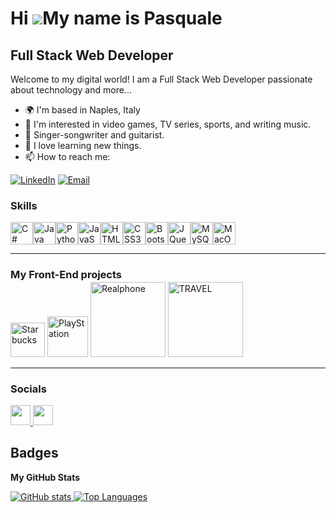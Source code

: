 Hi ![](https://user-images.githubusercontent.com/18350557/176309783-0785949b-9127-417c-8b55-ab5a4333674e.gif)My name is Pasquale
================================================================================================================================

Full Stack Web Developer
------------------------

Welcome to my digital world! I am a Full Stack Web Developer passionate about technology and more...

* 🌍  I'm based in Naples, Italy
* 👀 I'm interested in video games, TV series, sports, and writing music.
* 🎸 Singer-songwriter and guitarist.
* 🔭 I love learning new things.
* 📫 How to reach me:

[![LinkedIn](https://img.icons8.com/ios/50/2162BA/linkedin-circled--v1.png)](https://www.linkedin.com/in/pasquale-ioio-973078218/)  [![Email](https://img.icons8.com/ios/50/FF0000/new-post.png)](mailto:tuamail@example.com)



### Skills

<p align="left">
<a href="https://docs.microsoft.com/en-us/dotnet/csharp/" target="_blank" rel="noreferrer"><img src="https://raw.githubusercontent.com/danielcranney/readme-generator/main/public/icons/skills/csharp-colored.svg" width="36" height="36" alt="C#" /></a><a href="https://www.oracle.com/java/" target="_blank" rel="noreferrer"><img src="https://raw.githubusercontent.com/danielcranney/readme-generator/main/public/icons/skills/java-colored.svg" width="36" height="36" alt="Java" /></a><a href="https://www.python.org/" target="_blank" rel="noreferrer"><img src="https://raw.githubusercontent.com/danielcranney/readme-generator/main/public/icons/skills/python-colored.svg" width="36" height="36" alt="Python" /></a><a href="https://developer.mozilla.org/en-US/docs/Web/JavaScript" target="_blank" rel="noreferrer"><img src="https://raw.githubusercontent.com/danielcranney/readme-generator/main/public/icons/skills/javascript-colored.svg" width="36" height="36" alt="JavaScript" /></a><a href="https://developer.mozilla.org/en-US/docs/Glossary/HTML5" target="_blank" rel="noreferrer"><img src="https://raw.githubusercontent.com/danielcranney/readme-generator/main/public/icons/skills/html5-colored.svg" width="36" height="36" alt="HTML5" /></a><a href="https://www.w3.org/TR/CSS/#css" target="_blank" rel="noreferrer"><img src="https://raw.githubusercontent.com/danielcranney/readme-generator/main/public/icons/skills/css3-colored.svg" width="36" height="36" alt="CSS3" /></a><a href="https://getbootstrap.com/" target="_blank" rel="noreferrer"><img src="https://raw.githubusercontent.com/danielcranney/readme-generator/main/public/icons/skills/bootstrap-colored.svg" width="36" height="36" alt="Bootstrap" /></a><a href="https://jquery.com/" target="_blank" rel="noreferrer"><img src="https://raw.githubusercontent.com/danielcranney/readme-generator/main/public/icons/skills/jquery-colored.svg" width="36" height="36" alt="JQuery" /></a><a href="https://www.mysql.com/" target="_blank" rel="noreferrer"><img src="https://raw.githubusercontent.com/danielcranney/readme-generator/main/public/icons/skills/mysql-colored.svg" width="36" height="36" alt="MySQL" /></a><a href="https://apple.com" target="_blank" rel="noreferrer"><img src="https://raw.githubusercontent.com/danielcranney/readme-generator/main/public/icons/skills/macos-colored.svg" width="36" height="36" alt="MacOS" /></a>
</p>


------------------------
### My Front-End projects

<a href="https://dieci1.github.io/Starbucks/" target="_blank" rel="noreferrer"><img src="https://dieci1.github.io/Starbucks/images/logo.png" alt="Starbucks" width="55"></a>
<a href="https://dieci1.github.io/PlayStation/" target="_blank" rel="noreferrer"><img src="https://dieci1.github.io/PlayStation/Playstation_Img/logo.png" alt="PlayStation" width="65"></a>
<a href="https://dieci1.github.io/RealPhone/" target="_blank" rel="noreferrer"><img src="https://dieci1.github.io/RealPhone/imagesphone/logo.png" alt="Realphone" width="120" style="margin-top: -15px;"></a>
<a href="https://dieci1.github.io/Travel/" target="_blank" rel="noreferrer"><img src="https://dieci1.github.io/Travel/images/logo.png" alt="TRAVEL" width="120" style="margin-top: -15px;"></a>




------------------------
### Socials

<p align="left"> <a href="https://www.github.com/https://github.com/Dieci1" target="_blank" rel="noreferrer"> <picture> <source media="(prefers-color-scheme: dark)" srcset="https://raw.githubusercontent.com/danielcranney/readme-generator/main/public/icons/socials/github-dark.svg" /> <source media="(prefers-color-scheme: light)" srcset="https://raw.githubusercontent.com/danielcranney/readme-generator/main/public/icons/socials/github.svg" /> <img src="https://raw.githubusercontent.com/danielcranney/readme-generator/main/public/icons/socials/github.svg" width="32" height="32" /> </picture> </a> <a href="https://www.linkedin.com/in/https://www.linkedin.com/in/pasquale-ioio-973078218/" target="_blank" rel="noreferrer"> <picture> <source media="(prefers-color-scheme: dark)" srcset="https://raw.githubusercontent.com/danielcranney/readme-generator/main/public/icons/socials/linkedin-dark.svg" /> <source media="(prefers-color-scheme: light)" srcset="https://raw.githubusercontent.com/danielcranney/readme-generator/main/public/icons/socials/linkedin.svg" /> <img src="https://raw.githubusercontent.com/danielcranney/readme-generator/main/public/icons/socials/linkedin.svg" width="32" height="32" /> </picture> </a></p>


## Badges

**My GitHub Stats**

<a href="http://www.github.com/Dieci1">
  <img src="https://github-readme-stats.vercel.app/api?username=Dieci1&show_icons=true&hide=&count_private=true&title_color=0891b2&text_color=ffffff&icon_color=0891b2&bg_color=1c1917&hide_border=true&show_icons=true" alt="GitHub stats" />
</a>


<a href="https://github.com/Dieci1" align="left">
  <img src="https://github-readme-stats.vercel.app/api/top-langs/?username=Dieci1&langs_count=10&title_color=0891b2&text_color=ffffff&icon_color=0891b2&bg_color=1c1917&hide_border=true&locale=en&custom_title=Top%20Languages" alt="Top Languages" />
</a>
